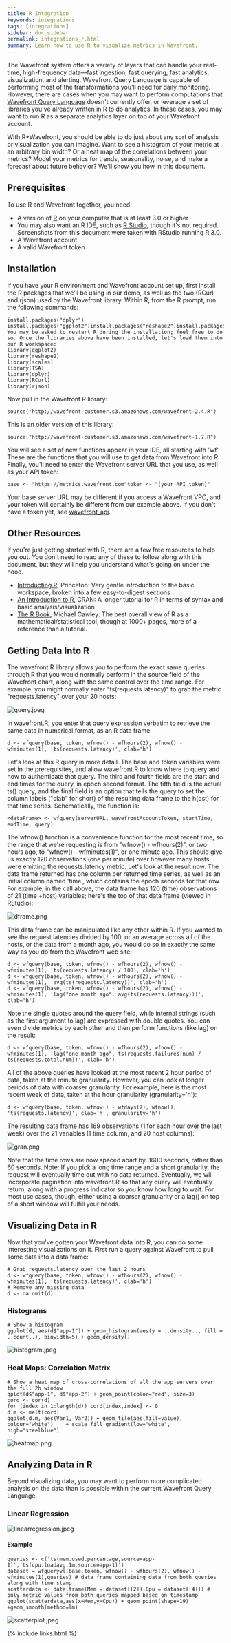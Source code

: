 ```yaml
---
title: R Integration
keywords: integrations
tags: [integrations]
sidebar: doc_sidebar
permalink: integrations_r.html
summary: Learn how to use R to visualize metrics in Wavefront.
---
```


The Wavefront system offers a variety of layers that can handle your real-time, high-frequency data&mdash;fast ingestion, fast querying, fast analytics, visualization, and alerting. Wavefront Query Language is capable of performing most of the transformations you'll need for daily monitoring. However, there are cases when you may want to perform computations that [Wavefront Query Language](query_language_reference) doesn't currently offer, or leverage a set of libraries you've already written in R to do analytics. In these cases, you may want to run R as a separate analytics layer on top of your Wavefront account.

With R+Wavefront, you should be able to do just about any sort of analysis or visualization you can imagine. Want to see a histogram of your metric at an arbitrary bin width? Or a heat map of the correlations between your metrics? Model your metrics for trends, seasonality, noise, and make a forecast about future behavior? We'll show you how in this document.


## Prerequisites

To use R and Wavefront together, you need:

- A version of [R](http://cran.rstudio.com/) on your computer that is at least 3.0 or higher
- You may also want an R IDE, such as [R Studio](https://www.rstudio.com/), though it's not required. Screenshots from this document were taken with RStudio running R 3.0.
- A Wavefront account
- A valid Wavefront token

## Installation
If you have your R environment and Wavefront account set up, first install the R packages that we'll be using in our demo, as well as the two (RCurl and rjson) used by the Wavefront library. Within R, from the R prompt, run the following commands:

```
install.packages("dplyr") install.packages("ggplot2")install.packages("reshape2")install.packages("scales")install.packages("TSA")install.packages("RCurl")install.packages("rjson")
You may be asked to restart R during the installation; feel free to do so. Once the libraries above have been installed, let's load them into our R workspace:
library(ggplot2)
library(reshape2)
library(scales)
library(TSA)
library(dplyr)
library(RCurl)
library(rjson)
```

Now pull in the Wavefront R library:

```
source("http://wavefront-customer.s3.amazonaws.com/wavefront-2.4.R")
```

This is an older version of this library:

```
source("http://wavefront-customer.s3.amazonaws.com/wavefront-1.7.R")
```

You will see a set of new functions appear in your IDE, all starting with 'wf'. These are the functions that you will use to get data from Wavefront into R. Finally, you'll need to enter the Wavefront server URL that you use, as well as your API token:

```
base <- "https://metrics.wavefront.com"token <- "[your API token]"
```

Your base server URL may be different if you access a Wavefront VPC, and your token will certainly be different from our example above. If you don't have a token yet, see [wavefront_api](wavefront_api#generating-an-api-token).

## Other Resources
If you're just getting started with R, there are a few free resources to help you out. You don't need to read any of these to follow along with this document, but they will help you understand what's going on under the hood.

- [Introducting R](http://data.princeton.edu/R/default.html), Princeton: Very gentle introduction to the basic workspace, broken into a few easy-to-digest sections 
- [An Introduction to R](http://cran.r-project.org/doc/manuals/R-intro.html), CRAN: A longer tutorial for R in terms of syntax and basic analysis/visualization
- [The R Book](https://archive.org/download/TheRBook/The_R_Book-Crawley.pdf), Michael Cawley: The best overall view of R as a mathematical/statistical tool, though at 1000+ pages, more of a reference than a tutorial.


## Getting Data Into R

The wavefront.R library allows you to perform the exact same queries through R that you would normally perform in the source field of the Wavefront chart, along with the same control over the time range. For example, you might normally enter "ts(requests.latency)" to grab the metric "requests.latency" over your 20 hosts:

![query.jpeg](images/query.jpeg)

In wavefront.R, you enter that query expression verbatim to retrieve the same data in numerical format, as an R data frame:

```
d <- wfquery(base, token, wfnow() - wfhours(2), wfnow() - wfminutes(1), 'ts(requests.latency)', clab='h')
```
Let's look at this R query in more detail. The base and token variables were set in the prerequisites, and allow wavefront.R to know where to query and how to authenticate that query. The third and fourth fields are the start and end times for the query, in epoch second format. The fifth field is the actual ts() query, and the final field is an option that tells the query to set the column labels ("clab" for short) of the resulting data frame to the h(ost) for that time series. Schematically, the function is:

```
<dataFrame> <- wfquery(serverURL, wavefrontAccountToken, startTime, endTime, query)
```
 
The wfnow() function is a convenience function for the most recent time, so the range that we're requesting is from "wfnow() - wfhours(2)", or two hours ago, to "wfnow() - wfminutes(1)", or one minute ago. This should give us exactly 120 observations (one per minute) over however many hosts were emitting the requests.latency metric.
Let's look at the result now. The data frame returned has one column per returned time series, as well as an initial column named 'time', which contains the epoch seconds for that row. For example, in the call above, the data frame has 120 (time) observations of 21 (time +host) variables; here's the top of that data frame (viewed in RStudio):

![dframe.png](images/dframe.png)

This data frame can be manipulated like any other within R.
If you wanted to see the request latencies divided by 100, or an average across all of the hosts, or the data from a month ago, you would do so in exactly the same way as you do from the Wavefront web site:

```
d <- wfquery(base, token, wfnow() - wfhours(2), wfnow() - wfminutes(1), 'ts(requests.latency) / 100', clab='h')
d <- wfquery(base, token, wfnow() - wfhours(2), wfnow() - wfminutes(1), 'avg(ts(requests.latency))', clab='h')
d <- wfquery(base, token, wfnow() - wfhours(2), wfnow() - wfminutes(1), 'lag("one month ago", avg(ts(requests.latency)))', clab='h')
```

Note the single quotes around the query field, while internal strings (such as the first argument to lag) are expressed with double quotes. You can even divide metrics by each other and then perform functions (like lag) on the result:

```
d <- wfquery(base, token, wfnow() - wfhours(2), wfnow() - wfminutes(1), 'lag("one month ago", ts(requests.failures.num) / ts(requests.total.num))', clab='h')
```

All of the above queries have looked at the most recent 2 hour period of data, taken at the minute granularity. However, you can look at longer periods of data with coarser granularity. For example, here is the most recent week of data, taken at the hour granularity (granularity='h'):

```
d <- wfquery(base, token, wfnow() - wfdays(7), wfnow(), 'ts(requests.latency)', clab='h', granularity='h')
```

The resulting data frame has 169 observations (1 for each hour over the last week) over the 21 variables (1 time column, and 20 host columns):

![gran.png](images/gran.png)

Note that the time rows are now spaced apart by 3600 seconds, rather than 60 seconds.
Note: If you pick a long time range and a short granularity, the request will eventually time out with no data returned. Eventually, we will incorporate pagination into wavefront.R so that any query will eventually return, along with a progress indicator so you know how long to wait. For most use cases, though, either using a coarser granularity or a lag() on top of a short window will fulfill your needs.

## Visualizing Data in R
Now that you've gotten your Wavefront data into R, you can do some interesting visualizations on it. First run a query against Wavefront to pull some data into a data frame:

```
# Grab requests.latency over the last 2 hours
d <- wfquery(base, token, wfnow() - wfhours(2), wfnow() - wfminutes(1), 'ts(requests.latency)', clab='h')
# Remove any missing data
d <- na.omit(d)
```

### Histograms

```
# Show a histogram
ggplot(d, aes(d$"app-1")) + geom_histogram(aes(y = ..density.., fill = ..count..), binwidth=5) + geom_density()
```
![histogram.jpeg](images/histogram.jpeg)

### Heat Maps: Correlation Matrix
 
```
# Show a heat map of cross-correlations of all the app servers over the full 2h window
qplot(d$"app-1", d$"app-2") + geom_point(color="red", size=3)
cord <- cor(d)
for (index in 1:length(d)) cord[index,index] <- 0
d.m <- melt(cord)
ggplot(d.m, aes(Var1, Var2)) + geom_tile(aes(fill=value), colour="white")    + scale_fill_gradient(low="white", high="steelblue")
```

![heatmap.png](images/heatmap.png)

## Analyzing Data in R
Beyond visualizing data, you may want to perform more complicated analysis on the data than is possible within the current Wavefront Query Language.

### Linear Regression

![linearregression.jpeg](images/linearregression.jpeg)

#### Example

```
queries <- c('ts(mem.used.percentage,source=app-1)','ts(cpu.loadavg.1m,source=app-1)')
dataset = wfqueryvl(base,token, wfnow() - wfhours(2), wfnow() - wfminutes(1),queries) # data frame containing data from both queries along with time stamp
scatterdata <- data.frame(Mem = dataset[[2]],Cpu = dataset[[4]]) # only metric values from both queries mapped based on timestamp
ggplot(scatterdata,aes(x=Mem,y=Cpu)) + geom_point(shape=19) +geom_smooth(method=lm)
```
![scatterplot.jpeg](images/scatterplot.jpeg)


{% include links.html %}
